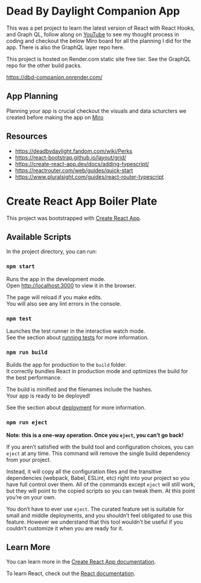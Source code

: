# Dead By Daylight Companion App

This was a pet project to learn the latest version of React with React Hooks, and Graph QL, follow along on [YouTube](https://www.youtube.com/channel/UClKvpSkVPg7hyVa9GoZtClw) to see my thought process in coding and checkout the below Miro board for all the planning I did for the app. There is also the GraphQL layer repo here.

This project is hosted on Render.com static site free tier. See the GraphQL repo for the other build packs.

https://dbd-companion.onrender.com/

## App Planning

Planning your app is crucial checkout the visuals and data scturcters we created before making the app on [Miro](https://miro.com/app/board/o9J_lB40U1Q=/)

## Resources

* https://deadbydaylight.fandom.com/wiki/Perks
* https://react-bootstrap.github.io/layout/grid/
* https://create-react-app.dev/docs/adding-typescript/
* https://reactrouter.com/web/guides/quick-start
* https://www.pluralsight.com/guides/react-router-typescript

# Create React App Boiler Plate

This project was bootstrapped with [Create React App](https://github.com/facebook/create-react-app).

## Available Scripts

In the project directory, you can run:

### `npm start`

Runs the app in the development mode.\
Open [http://localhost:3000](http://localhost:3000) to view it in the browser.

The page will reload if you make edits.\
You will also see any lint errors in the console.

### `npm test`

Launches the test runner in the interactive watch mode.\
See the section about [running tests](https://facebook.github.io/create-react-app/docs/running-tests) for more information.

### `npm run build`

Builds the app for production to the `build` folder.\
It correctly bundles React in production mode and optimizes the build for the best performance.

The build is minified and the filenames include the hashes.\
Your app is ready to be deployed!

See the section about [deployment](https://facebook.github.io/create-react-app/docs/deployment) for more information.

### `npm run eject`

**Note: this is a one-way operation. Once you `eject`, you can’t go back!**

If you aren’t satisfied with the build tool and configuration choices, you can `eject` at any time. This command will remove the single build dependency from your project.

Instead, it will copy all the configuration files and the transitive dependencies (webpack, Babel, ESLint, etc) right into your project so you have full control over them. All of the commands except `eject` will still work, but they will point to the copied scripts so you can tweak them. At this point you’re on your own.

You don’t have to ever use `eject`. The curated feature set is suitable for small and middle deployments, and you shouldn’t feel obligated to use this feature. However we understand that this tool wouldn’t be useful if you couldn’t customize it when you are ready for it.

## Learn More

You can learn more in the [Create React App documentation](https://facebook.github.io/create-react-app/docs/getting-started).

To learn React, check out the [React documentation](https://reactjs.org/).
